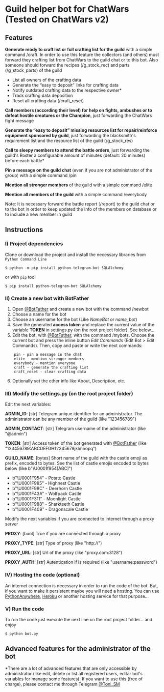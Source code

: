 # Guild helper bot for ChatWars (Tested on ChatWars v2)

## Features

**Generate ready to craft list or full crafting list for the guild** with a simple command /craft. In order to use this feature the collectors (and others) must forward they crafting list from ChatWars to the guild chat or to this bot. Also someone should forward the recipes  (/g_stock_rec) and parts (/g_stock_parts) of the guild

* List all owners of the crafting data
* Generate the “easy to deposit” links for crafting data 
* Notify outdated crafting data to the respective owner\*
* Track crafting data deposition 
* Reset all crafting data (/craft_reset)

**Call members (according their level) for help on fights, ambushes or to defeat hostile creatures or the Champion**, just forwarding the ChatWars fight message

**Generate the “easy to deposit” missing resources list for repair/reinforce equipment sponsored by guild**, just forwarding the blacksmith's requirement list and the resource list of the guild (/g_stock_res)

**Call to sleepy members to attend the battle orders**, just forwarding the guild's Roster a configurable amount of minutes (default: 20 minutes) before each battle\*

**Pin a message on the guild chat** (even if you are not administrator of the group) with a simple command /pin

**Mention all stronger members** of the guild with a simple command /elite 

**Mention all members of the guild** with a simple command /everybody

Note: It is necessary forward the battle report (/report) to the guild chat or to the bot in order to keep updated  the info of the members on database or to include a new member in guild



## Instructions

### I) Project dependencies
Clone or download the project and install the necessary libraries from `Python Command Line` 

```
$ python -m pip install python-telegram-bot SQLAlchemy
```

or with `pip` tool
```
$ pip install python-telegram-bot SQLAlchemy
```

### II) Create a new bot with BotFather

1. Open [@BotFather](https://telegram.me/BotFather) and create a new bot with the command /newbot
2. Choose a name for the bot
3. Choose an username for the bot (Like *NameBot* or *name_bot*) 
4. Save the generated **access token** and replace the current value of the variable **TOKEN** in settings.py (on the root project folder). See below...
5. Edit the bot, with [@BotFather](https://telegram.me/BotFather), with the command /mybots. Choose the current bot and press the inline button *Edit Commands* (Edit Bot > Edit Commands). Then, copy and paste or write the next commands:
```
    pin - pin a message in the chat
    elite - mention stronger members
    everybody - mention everyone
    craft - generate the crafting list
    craft_reset - clear crafting data
```
6. Optionally set the other info like About, Description, etc.

###  III) Modify the settings.py (on the root project folder)

Edit the next variables:

**ADMIN_ID**: [str] Telegram unique identifier for an administrator. The administrator can be any member of the guild (like "123456789")

**ADMIN_CONTACT**: [str] Telegram username of the administrator (like "@admin")

**TOKEN**: [str] Access token of the bot generated with [@BotFather](https://telegram.me/BotFather) (like "123456789:ABCDEFGH12345678jklmnopq")

**GUILD_NAME**: [bytes] Short name of the guild with the castle emoji as prefix, encoded to bytes. See the list of castle emojis encoded to bytes below (like b"\\U0001f954[ABC]")

* b"\\U0001F954" - Potato Castle
* b"\\U0001F985" - Highnest Castle
* b"\\U0001F98C" - Deerhorn Castle
* b"\\U0001F43A" - Wolfpack Castle
* b"\\U0001F311" - Moonlight Castle
* b"\\U0001F988" - Sharkteeth Castle
* b"\\U0001F409" - Dragonscale Castle

Modify the next variables if you are connected to internet through a proxy server

**PROXY**: [bool] True if you are connected through a proxy

**PROXY_TYPE**: [str] Type of proxy (like "http://")

**PROXY_URL**: [str] Url of the proxy (like "proxy.com:3128")

**PROXY_AUTH**: [str] Autentication if is required (like "username:password")

### IV) Hosting the code (optional)

An internet connection is necessary in order to run the code of the bot. But, if you want to make it persistent maybe you will need a hosting. You can use [PythonAnywhere](https://www.pythonanywhere.com), [Heroku](https://www.heroku.com/) or another hosting service for that purpose...

### V) Run the code

To run the code just execute the next line on the root project folder... and enjoy

```
$ python bot.py
```

## Advanced features for the administrator of the bot

\*There are a lot of advanced features that are only accessible by administrator (like edit, delete or list all registered users, editar bot's variables for manage some features). If you want to use this (free of charge), please contact me through Telegram [@Toni_SM](https://telegram.me/Toni_SM)
